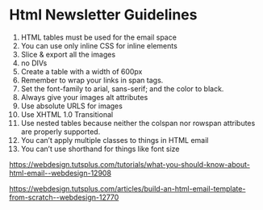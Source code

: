 # Html Newsletter Guidelines

1. HTML tables must be used for the email space
2. You can use only inline CSS for inline elements
3. Slice & export all the images
4. no DIVs
5. Create a table with a width of 600px
6. Remember to wrap your links in span tags. 
7. Set the font-family to arial, sans-serif; and the color to black.
8. Always give your images alt attributes
9. Use absolute URLS for images
10. Use XHTML 1.0 Transitional
11. Use nested tables because neither the colspan nor rowspan attributes are properly supported.
12. You can’t apply multiple classes to things in HTML email
13. You can’t use shorthand for things like font size



https://webdesign.tutsplus.com/tutorials/what-you-should-know-about-html-email--webdesign-12908

https://webdesign.tutsplus.com/articles/build-an-html-email-template-from-scratch--webdesign-12770